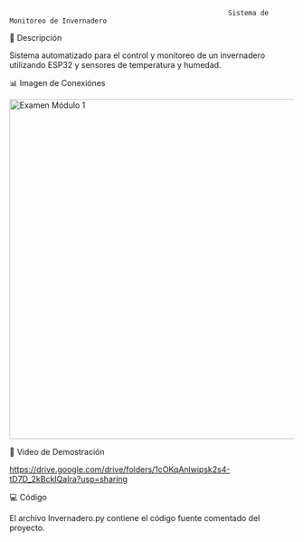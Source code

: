                                                           Sistema de Monitoreo de Invernadero


📝 Descripción

Sistema automatizado para el control y monitoreo de un invernadero utilizando ESP32 y sensores de temperatura y humedad.



📊 Imagen de Conexiónes


<img src="https://github.com/user-attachments/assets/d7186407-9d3a-4684-a795-2180c99acbd6" width="600" alt="Examen Módulo 1"/>





🎥 Video de Demostración


https://drive.google.com/drive/folders/1cOKqAnlwipsk2s4-tD7D_2kBckIQaIra?usp=sharing



💻 Código


El archivo Invernadero.py contiene el código fuente comentado del proyecto.
